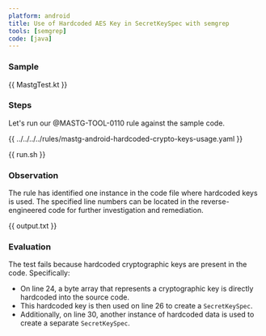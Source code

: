 ```yaml
---
platform: android
title: Use of Hardcoded AES Key in SecretKeySpec with semgrep
tools: [semgrep]
code: [java]
---
```


### Sample

{{ MastgTest.kt }}

### Steps

Let's run our @MASTG-TOOL-0110 rule against the sample code.

{{ ../../../../rules/mastg-android-hardcoded-crypto-keys-usage.yaml }}

{{ run.sh }}

### Observation

The rule has identified one instance in the code file where hardcoded keys is used. The specified line numbers can be located in the reverse-engineered code for further investigation and remediation.

{{ output.txt }}

### Evaluation

The test fails because hardcoded cryptographic keys are present in the code. Specifically:

- On line 24, a byte array that represents a cryptographic key is directly hardcoded into the source code.
- This hardcoded key is then used on line 26 to create a `SecretKeySpec`.
- Additionally, on line 30, another instance of hardcoded data is used to create a separate `SecretKeySpec`.
